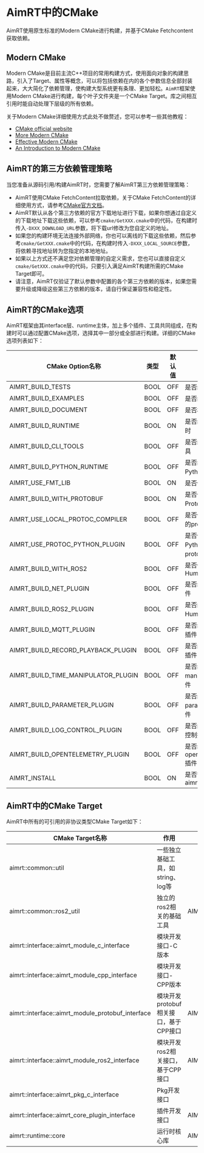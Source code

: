 
# AimRT中的CMake


AimRT使用原生标准的Modern CMake进行构建，并基于CMake Fetchcontent获取依赖。

## Modern CMake
Modern CMake是目前主流C++项目的常用构建方式，使用面向对象的构建思路，引入了Target、属性等概念，可以将包括依赖在内的各个参数信息全部封装起来，大大简化了依赖管理，使构建大型系统更有条理、更加轻松。`AimRT`框架使用Modern CMake进行构建，每个叶子文件夹是一个CMake Target。库之间相互引用时能自动处理下层级的所有依赖。

关于Modern CMake详细使用方式此处不做赘述，您可以参考一些其他教程：
- [CMake official website](https://cmake.org/cmake/help/latest/command/add_library.html)
- [More Modern CMake](https://hsf-training.github.io/hsf-training-cmake-webpage/aio/index.html)
- [Effective Modern CMake](https://gist.github.com/mbinna/c61dbb39bca0e4fb7d1f73b0d66a4fd1)
- [An Introduction to Modern CMake](https://cliutils.gitlab.io/modern-cmake/)

## AimRT的第三方依赖管理策略
当您准备从源码引用/构建AimRT时，您需要了解AimRT第三方依赖管理策略：
- AimRT使用CMake FetchContent拉取依赖，关于CMake FetchContent的详细使用方式，请参考[CMake官方文档](https://cmake.org/cmake/help/latest/module/FetchContent.html)。
- AimRT默认从各个第三方依赖的官方下载地址进行下载，如果你想通过自定义的下载地址下载这些依赖，可以参考`cmake/GetXXX.cmake`中的代码，在构建时传入`-DXXX_DOWNLOAD_URL`参数，将下载url修改为您自定义的地址。
- 如果您的构建环境无法连接外部网络，你也可以离线的下载这些依赖，然后参考`cmake/GetXXX.cmake`中的代码，在构建时传入`-DXXX_LOCAL_SOURCE`参数，将依赖寻找地址转为您指定的本地地址。
- 如果以上方式还不满足您对依赖管理的自定义需求，您也可以直接自定义`cmake/GetXXX.cmake`中的代码，只要引入满足AimRT构建所需的CMake Target即可。
- 请注意，AimRT仅验证了默认参数中配置的各个第三方依赖的版本，如果您需要升级或降级这些第三方依赖的版本，请自行保证兼容性和稳定性。

## AimRT的CMake选项
AimRT框架由其interface层、runtime主体，加上多个插件、工具共同组成，在构建时可以通过配置CMake选项，选择其中一部分或全部进行构建。详细的CMake选项列表如下：

|  CMake Option名称                     | 类型  | 默认值 | 作用 |
|  ----                                 | ----  | ----  | ----  |
|  AIMRT_BUILD_TESTS                    | BOOL  | OFF   | 是否编译测试  |
|  AIMRT_BUILD_EXAMPLES                 | BOOL  | OFF   | 是否编译示例  |
|  AIMRT_BUILD_DOCUMENT                 | BOOL  | OFF   | 是否构建文档  |
|  AIMRT_BUILD_RUNTIME                  | BOOL  | ON    | 是否编译运行时  |
|  AIMRT_BUILD_CLI_TOOLS                | BOOL  | OFF   | 是否编译cli工具  |
|  AIMRT_BUILD_PYTHON_RUNTIME           | BOOL  | OFF   | 是否编译Python运行时  |
|  AIMRT_USE_FMT_LIB                    | BOOL  | ON    | 是否使用Fmt库  |
|  AIMRT_BUILD_WITH_PROTOBUF            | BOOL  | ON    | 是否使用Protobuf库  |
|  AIMRT_USE_LOCAL_PROTOC_COMPILER      | BOOL  | OFF   | 是否使用本地的protoc工具  |
|  AIMRT_USE_PROTOC_PYTHON_PLUGIN       | BOOL  | OFF   | 是否使用Python版本protoc插件  |
|  AIMRT_BUILD_WITH_ROS2                | BOOL  | OFF   | 是否使用ROS2 Humble  |
|  AIMRT_BUILD_NET_PLUGIN               | BOOL  | OFF   | 是否编译Net插件  |
|  AIMRT_BUILD_ROS2_PLUGIN              | BOOL  | OFF   | 是否编译ROS2 Humble插件  |
|  AIMRT_BUILD_MQTT_PLUGIN              | BOOL  | OFF   | 是否编译Mqtt插件  |
|  AIMRT_BUILD_RECORD_PLAYBACK_PLUGIN   | BOOL  | OFF   | 是否编译录播插件  |
|  AIMRT_BUILD_TIME_MANIPULATOR_PLUGIN  | BOOL  | OFF   | 是否编译time manipulator插件  |
|  AIMRT_BUILD_PARAMETER_PLUGIN         | BOOL  | OFF   | 是否编译parameter插件  |
|  AIMRT_BUILD_LOG_CONTROL_PLUGIN       | BOOL  | OFF   | 是否编译日志控制插件  |
|  AIMRT_BUILD_OPENTELEMETRY_PLUGIN     | BOOL  | OFF   | 是否编译opentelemetry插件  |
|  AIMRT_INSTALL                        | BOOL  | ON    | 是否需要install aimrt |


## AimRT中的CMake Target
AimRT中所有的可引用的非协议类型CMake Target如下：

|  CMake Target名称                                 | 作用  | 需要开启的宏 |
|  ----                                             | ----  | ----  |
| aimrt::common::util                               | 一些独立基础工具，如string、log等 |  |
| aimrt::common::ros2_util                          | 独立的ros2相关的基础工具 | AIMRT_BUILD_WITH_ROS2  |
| aimrt::interface::aimrt_module_c_interface        | 模块开发接口-C版本 |   |
| aimrt::interface::aimrt_module_cpp_interface      | 模块开发接口-CPP版本 |   |
| aimrt::interface::aimrt_module_protobuf_interface | 模块开发protobuf相关接口，基于CPP接口 | AIMRT_BUILD_WITH_PROTOBUF  |
| aimrt::interface::aimrt_module_ros2_interface     | 模块开发ros2相关接口，基于CPP接口 | AIMRT_BUILD_WITH_ROS2  |
| aimrt::interface::aimrt_pkg_c_interface           | Pkg开发接口 |   |
| aimrt::interface::aimrt_core_plugin_interface     | 插件开发接口 | AIMRT_BUILD_RUNTIME  |
| aimrt::runtime::core                              | 运行时核心库 | AIMRT_BUILD_RUNTIME  |

